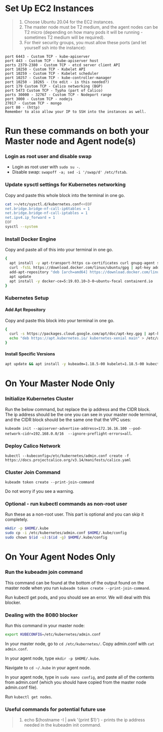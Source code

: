 # Set Up EC2 Instances
> 1. Choose Ubuntu 20.04 for the EC2 instances.
> 2. The master node must be T2 medium, and the agent nodes can be T2 micro (depending on how many pods it will be running - sometimes T2 medium will be required).
> 3. For their security groups, you must allow these ports (and let yourself ssh into the instance):
```
port 6443 - Custom TCP - kube-apiserver
port 443 - Custom TCP - kube-apiserver host
ports 2379-2380 - Custom TCP - etcd server client API
port 10250 - Custom TCP - Kubelet API
port 10259 - Custom TCP - Kubelet scheduler 
port 10257 - Custom TCP - kube-controller-manager
port 10250 - 10265 - (to edit - is this needed?)
port 179 Custom TCP - Calico networking (BGP)
port 5473 Custom TCP - Typha (part of Calico)
ports 30000 - 32767 - Custom TCP - Nodeport range
port 3000 - Custom TCP - nodejs
27017 - Custom TCP - mongo
port 80 - (http)
Remember to also allow your IP to SSH into the instances as well.
```
# Run these commands on both your Master node and Agent node(s)

### Login as root user and disable swap
* Login as root user with `sudo su -`.
* Disable swap: `swapoff -a; sed -i '/swap/d' /etc/fstab`. 

### Update sysctl settings for Kubernetes networking
Copy and paste this whole block into the terminal in one go. 
```bash
cat >>/etc/sysctl.d/kubernetes.conf<<EOF
net.bridge.bridge-nf-call-ip6tables = 1
net.bridge.bridge-nf-call-iptables = 1
net.ipv4.ip_forward = 1
EOF
sysctl --system
```

### Install Docker Engine
Copy and paste all of this into your terminal in one go.
```bash
{
  apt install -y apt-transport-https ca-certificates curl gnupg-agent software-properties-common
  curl -fsSL https://download.docker.com/linux/ubuntu/gpg | apt-key add -
  add-apt-repository "deb [arch=amd64] https://download.docker.com/linux/ubuntu $(lsb_release -cs) stable"
  apt update
  apt install -y docker-ce=5:19.03.10~3-0~ubuntu-focal containerd.io
}
```

### Kubernetes Setup
#### Add Apt Repository
Copy and paste this block into your terminal in one go.
```bash
{
  curl -s https://packages.cloud.google.com/apt/doc/apt-key.gpg | apt-key add -
  echo "deb https://apt.kubernetes.io/ kubernetes-xenial main" > /etc/apt/sources.list.d/kubernetes.list
}
```

#### Install Specific Versions

```bash
apt update && apt install -y kubeadm=1.18.5-00 kubelet=1.18.5-00 kubectl=1.18.5-00
```

# On Your Master Node Only

### Initialize Kubernetes Cluster

Run the below command, but replace the ip address and the CIDR block. The ip address should be the one you can see in your master node terminal, and the CIDR block should be the same one that the VPC uses:

`kubeadm init --apiserver-advertise-address=172.16.16.100 --pod-network-cidr=192.168.0.0/16  --ignore-preflight-errors=all`.

### Deploy Calico Network

`kubectl --kubeconfig=/etc/kubernetes/admin.conf create -f https://docs.projectcalico.org/v3.14/manifests/calico.yaml`

### Cluster Join Command 

`kubeadm token create --print-join-command`

Do not worry if you see a warning.

### Optional - run kubectl commands as non-root user
Run these as a non-root user. This part is optional and you can skip it completely. 
```bash
mkdir -p $HOME/.kube
sudo cp -i /etc/kubernetes/admin.conf $HOME/.kube/config
sudo chown $(id -u):$(id -g) $HOME/.kube/config
```

# On Your Agent Nodes Only

### Run the kubeadm join command

This command can be found at the bottom of the output found on the master node when you run `kubeadm token create --print-join-command`.

Run kubectl get pods, and you should see an error. We will deal with this blocker.

### Dealing with the 8080 blocker

Run this command in your master node:

```bash 
export KUBECONFIG=/etc/kubernetes/admin.conf
```

In your master node, go to `cd /etc/kubernetes/`. Copy admin.conf with `cat admin.conf`.

In your agent node, type `mkdir -p $HOME/.kube`.

Navigate to `cd ~/.kube` in your agent node.

In your agent node, type in `sudo nano config`, and paste all of the contents from admin.conf (which you should have copied from the master node admin.conf file).

Run `kubectl get nodes`.

### Useful commands for potential future use

> 1. echo $(hostname -I | awk '{print $1}') - prints the ip address needed in the kubeadm init command.